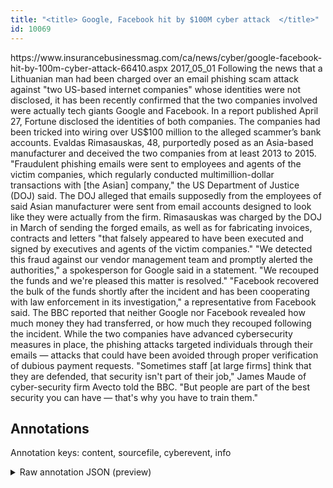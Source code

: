 ```yaml
---
title: "<title> Google, Facebook hit by $100M cyber attack  </title>"
id: 10069
---
```


<title> Google, Facebook hit by $100M cyber attack  </title>
<source> https://www.insurancebusinessmag.com/ca/news/cyber/google-facebook-hit-by-100m-cyber-attack-66410.aspx </source>
<date> 2017_05_01 </date>
<text>
Following the news that a Lithuanian man had been charged over an email phishing scam attack against "two US-based internet companies" whose identities were not disclosed, it has been recently confirmed that the two companies involved were actually tech giants Google and Facebook.
In a report published April 27, Fortune disclosed the identities of both companies. The companies had been tricked into wiring over US$100 million to the alleged scammer’s bank accounts.
Evaldas Rimasauskas, 48, purportedly posed as an Asia-based manufacturer and deceived the two companies from at least 2013 to 2015.
"Fraudulent phishing emails were sent to employees and agents of the victim companies, which regularly conducted multimillion-dollar transactions with [the Asian] company," the US Department of Justice (DOJ) said.
The DOJ alleged that emails supposedly from the employees of said Asian manufacturer were sent from email accounts designed to look like they were actually from the firm.
Rimasauskas was charged by the DOJ in March of sending the forged emails, as well as for fabricating invoices, contracts and letters "that falsely appeared to have been executed and signed by executives and agents of the victim companies."
"We detected this fraud against our vendor management team and promptly alerted the authorities," a spokesperson for Google said in a statement. "We recouped the funds and we're pleased this matter is resolved."
"Facebook recovered the bulk of the funds shortly after the incident and has been cooperating with law enforcement in its investigation," a representative from Facebook said.
The BBC reported that neither Google nor Facebook revealed how much money they had transferred, or how much they recouped following the incident.
While the two companies have advanced cybersecurity measures in place, the phishing attacks targeted individuals through their emails — attacks that could have been avoided through proper verification of dubious payment requests.
"Sometimes staff [at large firms] think that they are defended, that security isn't part of their job," James Maude of cyber-security firm Avecto told the BBC. "But people are part of the best security you can have — that's why you have to train them."
</text>



## Annotations

Annotation keys: content, sourcefile, cyberevent, info

<details>
<summary>Raw annotation JSON (preview)</summary>

```json
{
  "content": "Following the news that a Lithuanian man had been charged over an email phishing scam attack against \"two US-based internet companies\" whose identities were not disclosed, it has been recently confirmed that the two companies involved were actually tech giants Google and Facebook. In a report published April 27, Fortune disclosed the identities of both companies. The companies had been tricked into wiring over US$100 million to the alleged scammer\u2019s bank accounts. Evaldas Rimasauskas, 48, purportedly posed as an Asia-based manufacturer and deceived the two companies from at least 2013 to 2015. \"Fraudulent phishing emails were sent to employees and agents of the victim companies, which regularly conducted multimillion-dollar transactions with [the Asian] company,\" the US Department of Justice (DOJ) said. The DOJ alleged that emails supposedly from the employees of said Asian manufacturer were sent from email accounts designed to look like they were actually from the firm. Rimasauskas was charged by the DOJ in March of sending the forged emails, as well as for fabricating invoices, contracts and letters \"that falsely appeared to have been executed and signed by executives and agents of the victim companies.\" \"We detected this fraud against our vendor management team and promptly alerted the authorities,\" a spokesperson for Google said in a statement. \"We recouped the funds and we're pleased this matter is resolved.\" \"Facebook recovered the bulk of the funds shortly after the incident and has been cooperating with law enforcement in its investigation,\" a representative from Facebook said. The BBC reported that neither Google nor Facebook revealed how much money they had transferred, or how much they recouped following the incident. While the two companies have advanced cybersecurity measures in place, the phishing attacks targeted individuals through their emails \u2014 attacks that could have been avoided through proper verification of dubious payment requests. \"Sometimes staff [at large firms] think that they are defended, that security isn't part of their job,\" James Maude of cyber-security firm Avecto told the BBC. \"But people are part of the best security you can have \u2014 that's why you have to train them.\"",
  "sourcefile": "10069.txt",
  "cyberevent": {
    "hopper": [
      {
        "index": 0,
        "relation": "Same",
        "events": [
          {
            "index": "E1",
            "type": "Attack",
            "realis": "Actual",
            "nugget": {
              "startOffset": 63,
              "index": "T1",
              "endOffset": 92,
              "text": "an email phishing scam attack"
            },
            "argument": [
              {
                "index": "T2",
                "text": "US-based internet companies",
                "endOffset": 133,
                "role": {
                  "type": "Victim"
                },
                "startOffset": 106,
                "type": "Organization"
              },
              {
                "index": "T3",
                "text": "a Lithuanian man",
                "endOffset": 40,
                "role": {
                  "type": "Attacker"
                },
                "startOffset": 24,
                "type": "Person"
              }
            ],
            "subtype": "Phishing"
          },
          {
            "index": "E2",
            "type": "Attack",
            "realis": "Actual",
            "nugget": {
              "startOffset": 380,
              "index": "T5",
              "endOffset": 396,
              "text": "had been tricked"
            },
            "argument": [
              {
                "index": "T4",
                "text": "wiring",
                "endOffset": 408,
                "role": {
                  "type": "Purpose",
                  "subtype": "Monetary",
                  "confidence": 0.776437371969223
                },
       
```
</details>

